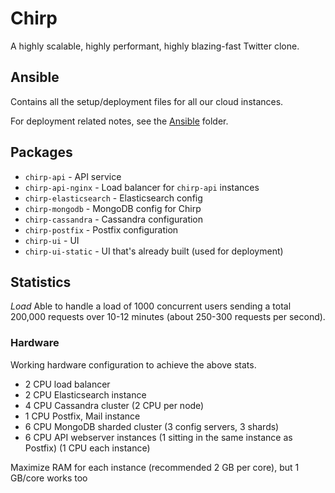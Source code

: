 # Chirp

A highly scalable, highly performant, highly blazing-fast Twitter clone.

## Ansible

Contains all the setup/deployment files for all our cloud instances.

For deployment related notes, see the [Ansible](./ansible) folder.

## Packages

* `chirp-api` - API service
* `chirp-api-nginx` - Load balancer for `chirp-api` instances
* `chirp-elasticsearch` - Elasticsearch config
* `chirp-mongodb` - MongoDB config for Chirp
* `chirp-cassandra` - Cassandra configuration
* `chirp-postfix` - Postfix configuration
* `chirp-ui` - UI
* `chirp-ui-static` - UI that's already built (used for deployment)

## Statistics

*Load* Able to handle a load of 1000 concurrent users sending a total 200,000 requests over 10-12 minutes (about 250-300 requests per second).

### Hardware

Working hardware configuration to achieve the above stats.

* 2 CPU load balancer
* 2 CPU Elasticsearch instance
* 4 CPU Cassandra cluster (2 CPU per node)
* 1 CPU Postfix, Mail instance
* 6 CPU MongoDB sharded cluster (3 config servers, 3 shards)
* 6 CPU API webserver instances (1 sitting in the same instance as Postfix) (1 CPU each instance)

Maximize RAM for each instance (recommended 2 GB per core), but 1 GB/core works too
